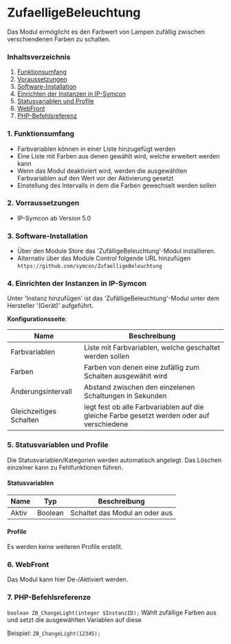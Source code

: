 # ZufaelligeBeleuchtung
Das Modul ermöglicht es den Farbwert von Lampen zufällig zwischen verschiendenen Farben zu schalten.

### Inhaltsverzeichnis

1. [Funktionsumfang](#1-funktionsumfang)
2. [Voraussetzungen](#2-voraussetzungen)
3. [Software-Installation](#3-software-installation)
4. [Einrichten der Instanzen in IP-Symcon](#4-einrichten-der-instanzen-in-ip-symcon)
5. [Statusvariablen und Profile](#5-statusvariablen-und-profile)
6. [WebFront](#6-webfront)
7. [PHP-Befehlsreferenz](#7-php-befehlsreferenz)

### 1. Funktionsumfang

* Farbvariablen können in einer Liste hinzugefügt werden
* Eine Liste mit Farben aus denen gewählt wird, welche erweitert werden kann
* Wenn das Modul deaktiviert wird, werden die ausgewählten Farbvariablen auf den Wert vor der Aktivierung gesetzt 
* Einstellung des Intervalls in dem die Farben gewechselt werden sollen

### 2. Vorraussetzungen

- IP-Symcon ab Version 5.0

### 3. Software-Installation

* Über den Module Store das 'ZufälligeBeleuchtung'-Modul installieren.
* Alternativ über das Module Control folgende URL hinzufügen `https://github.com/symcon/ZufaelligeBeleuchtung`

### 4. Einrichten der Instanzen in IP-Symcon

 Unter 'Instanz hinzufügen' ist das 'ZufälligeBeleuchtung'-Modul unter dem Hersteller '(Gerät)' aufgeführt.

__Konfigurationsseite__:

Name                    | Beschreibung
----------------------- | ------------------
Farbvariablen           | Liste mit Farbvariablen, welche geschaltet werden sollen
Farben                  | Farben von denen eine zufällig zum Schalten ausgewählt wird
Änderungsintervall      | Abstand zwischen den einzelenen Schaltungen in Sekunden
Gleichzeitiges Schalten | legt fest ob alle Farbvariablen auf die gleiche Farbe gesetzt werden oder auf verschiedene

### 5. Statusvariablen und Profile

Die Statusvariablen/Kategorien werden automatisch angelegt. Das Löschen einzelner kann zu Fehlfunktionen führen.

#### Statusvariablen

Name  | Typ     | Beschreibung
----- | ------- | ----------------
Aktiv | Boolean | Schaltet das Modul an oder aus

#### Profile

Es werden keine weiteren Profile erstellt.


### 6. WebFront

Das Modul kann hier De-/Aktiviert werden.

### 7. PHP-Befehlsreferenze

`boolean ZB_ChangeLight(integer $InstanzID);`
Wählt zufällige Farben aus und setzt die ausgewählten Variablen auf diese

Beispiel:
`ZB_ChangeLight(12345);`